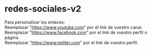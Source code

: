 # redes-sociales-v2
Para personalizar los enlaces:
<br>
Reemplazar "https://www.youtube.com" por el link de vuestro canal.
<br>
Reemplazar "https://www.facebook.com" por el link de vuestro perfil o página.
<br>
Reemplazar "https://www.twitter.com" por el link de vuestro perfil.

